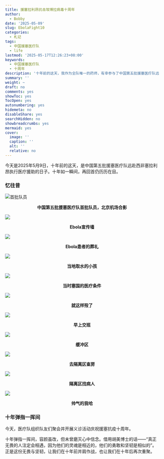 ```yaml
---
title: 援塞拉利昂抗击埃博拉病毒十周年
author:
  - Bobby
date: '2025-05-09'
slug: EbolaFight10
categories:
  - 札记
tags:
  - 中国援塞医疗队
  - life
lastmod: '2025-05-17T12:26:23+08:00'
keywords:
  - 中国援塞医疗队
  - 十周年
description: '十年前的这天，我作为全队唯一的药师，有幸参与了中国第五批援塞医疗队远赴西非抗击埃博拉。'
summary: ''
weight: ~
draft: no
comments: yes
showToc: yes
TocOpen: yes
autonumbering: yes
hidemeta: no
disableShare: yes
searchHidden: no
showbreadcrumbs: yes
mermaid: yes
cover:
  image: ''
  caption: ''
  alt: ''
  relative: no
---
```

今天是2025年5月9日，十年前的这天，是中国第五批援塞医疗队远赴西非塞拉利昂执行医疗援助的日子。十年如一瞬间，再回首仍历历在目。

### 忆往昔

![首批队员](http://hunan.sinaimg.cn/2015/0512/U12505P1192DT20150512093956.jpg#center)
<div style="text-align: center;">
  <p><strong>中国第五批援塞医疗队首批队员，北京机场合影</strong></p>
</div>


![](http://hunan.sinaimg.cn/2015/0531/U12505P1192DT20150531160801.jpg#center)
<div style="text-align: center;">
  <p><strong>Ebola宣传墙</strong></p>
</div>


![](http://hunan.sinaimg.cn/2015/0531/U12505P1192DT20150531160903.jpg#center)
<div style="text-align: center;">
  <p><strong>Ebola患者的葬礼</strong></p>
</div>


![](http://hunan.sinaimg.cn/2015/0531/U12505P1192DT20150531161006.jpg#center)
<div style="text-align: center;">
  <p><strong>当地取水的小孩</strong></p>
</div>


![](http://hunan.sinaimg.cn/2015/0531/U12505P1192DT20150531161051.jpg#center)
<div style="text-align: center;">
  <p><strong>当时塞国的医疗条件</strong></p>
</div>


![](http://hunan.sinaimg.cn/2015/0531/U12505P1192DT20150531161205.jpg#center)
<div style="text-align: center;">
  <p><strong>就这样殁了</strong></p>
</div>

![](http://hunan.sinaimg.cn/2015/0531/U12505P1192DT20150531161530.jpg#center)
<div style="text-align: center;">
  <p><strong>早上交班</strong></p>
</div>

![](http://hunan.sinaimg.cn/2015/0601/U12505P1192DT20150601233545.jpg#center)
<div style="text-align: center;">
  <p><strong>缓冲区</strong></p>
</div>


![](http://hunan.sinaimg.cn/2015/0601/U12505P1192DT20150601233659.jpg#center)
<div style="text-align: center;">
  <p><strong>去隔离区查房</strong></p>
</div>

![](http://hunan.sinaimg.cn/2015/0531/U12505P1192DT20150531161645.jpg#center)
<div style="text-align: center;">
  <p><strong>隔离区找病人</strong></p>
</div>

![](http://hunan.sinaimg.cn/2015/0531/U12505P1192DT20150531232426.jpg#center)
<div style="text-align: center;">
  <p><strong>帅气的我哈</strong></p>
</div>


### 十年弹指一挥间

今天，医疗队组织队友们聚会并开展义诊活动庆祝援塞抗疫十周年。

十年弹指一挥间，容颜虽改，但未曾磨灭心中信念。借用胡美博士的话——“真正无畏的人注定会相遇，因为他们的灵魂是相近的，他们的勇敢和坚韧是相似的”。正是这份无畏与坚韧，让我们在十年前并肩作战，也让我们在十年后再次重聚。
